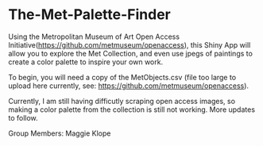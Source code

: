 # The-Met-Palette-Finder

Using the Metropolitan Museum of Art Open Access Initiative(https://github.com/metmuseum/openaccess), this Shiny App will allow you to explore the Met Collection, and even use jpegs of paintings to create a color palette to inspire your own work.

To begin, you will need a copy of the MetObjects.csv (file too large to upload here currently, see: https://github.com/metmuseum/openaccess).  

Currently, I am still having difficutly scraping open access images, so making a color palette from the collection is still not working.  More updates to follow.

Group Members: Maggie Klope
